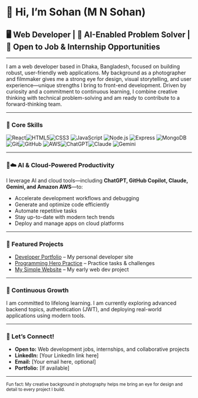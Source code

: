 # 👋 Hi, I’m Sohan (M N Sohan)

## 🖥️ Web Developer | 🤖 AI-Enabled Problem Solver | 💼 Open to Job & Internship Opportunities

---

I am a web developer based in Dhaka, Bangladesh, focused on building robust, user-friendly web applications. My background as a photographer and filmmaker gives me a strong eye for design, visual storytelling, and user experience—unique strengths I bring to front-end development. Driven by curiosity and a commitment to continuous learning, I combine creative thinking with technical problem-solving and am ready to contribute to a forward-thinking team.

---

### 🚀 Core Skills

![React](https://img.shields.io/badge/React-20232a?logo=react&logoColor=61DAFB)![HTML5](https://img.shields.io/badge/HTML5-e34c26?logo=html5&logoColor=fff)![CSS3](https://img.shields.io/badge/CSS3-1572b6?logo=css3&logoColor=fff) ![JavaScript](https://img.shields.io/badge/JavaScript-f7df1e?logo=javascript&logoColor=222) ![Node.js](https://img.shields.io/badge/Node.js-339933?logo=node-dot-js&logoColor=fff) ![Express](https://img.shields.io/badge/Express.js-000?logo=express&logoColor=fff)
![MongoDB](https://img.shields.io/badge/MongoDB-47A248?logo=mongodb&logoColor=fff)![Git](https://img.shields.io/badge/Git-F05032?logo=git&logoColor=fff)![GitHub](https://img.shields.io/badge/GitHub-181717?logo=github&logoColor=fff)
![AWS](https://img.shields.io/badge/AWS-232F3E?logo=amazon-aws&logoColor=fff)![ChatGPT](https://img.shields.io/badge/ChatGPT-00A67E?logo=openai&logoColor=fff)![Claude](https://img.shields.io/badge/Claude-131313?logo=Anthropic&logoColor=fff)
![Gemini](https://img.shields.io/badge/Gemini-4285F4?logo=google&logoColor=fff)

---

### 🤖☁️ AI & Cloud-Powered Productivity

I leverage AI and cloud tools—including **ChatGPT, GitHub Copilot, Claude, Gemini, and Amazon AWS**—to:
- Accelerate development workflows and debugging
- Generate and optimize code efficiently
- Automate repetitive tasks
- Stay up-to-date with modern tech trends
- Deploy and manage apps on cloud platforms

---

### 📂 Featured Projects
- [Developer Portfolio](https://github.com/sohanrahat/developer-portfolio) – My personal developer site  
- [Programming Hero Practice](https://github.com/sohanrahat/Programming-Hero) – Practice tasks & challenges  
- [My Simple Website](https://github.com/sohanrahat/my-simple-website) – My early web dev project  

---

### 🌱 Continuous Growth
I am committed to lifelong learning. I am currently exploring advanced backend topics, authentication (JWT), and deploying real-world applications using modern tools.

---

### 🤝 Let’s Connect!
- **Open to:** Web development jobs, internships, and collaborative projects
- **LinkedIn:** [Your LinkedIn link here]
- **Email:** [Your email here, optional]
- **Portfolio:** [If available]

---

<sub>Fun fact: My creative background in photography helps me bring an eye for design and detail to every project I build.</sub>
